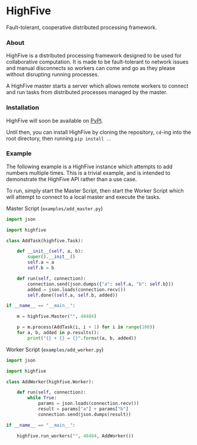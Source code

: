 HighFive
========
Fault-tolerant, cooperative distributed processing framework.

### About

HighFive is a distributed processing framework designed to be used for
collaborative computation. It is made to be fault-tolerant to network issues
and manual disconnects so workers can come and go as they please without
disrupting running processes.

A HighFive master starts a server which allows remote workers to connect and
run tasks from distributed processes managed by the master.

### Installation

HighFive will soon be available on [PyPI](https://pypi.python.org/pypi).

Until then, you can install HighFive by cloning the repository, `cd`-ing into
the root directory, then running `pip install .`.

### Example

The following example is a HighFive instance which attempts to add
numbers multiple times. This is a trivial example, and is intended to
demonstrate the HighFive API rather than a use case.

To run, simply start the Master Script, then start the Worker Script which
will attempt to connect to a local master and execute the tasks.

Master Script (`examples/add_master.py`)
```python
import json

import highfive

class AddTask(highfive.Task):

    def __init__(self, a, b):
        super().__init__()
        self.a = a
        self.b = b

    def run(self, connection):
        connection.send(json.dumps({"a": self.a, "b": self.b}))
        added = json.loads(connection.recv())
        self.done((self.a, self.b, added))

if __name__ == "__main__":

    m = highfive.Master("", 48484)

    p = m.process(AddTask(i, i + 1) for i in range(100))
    for a, b, added in p.results():
        print("{} + {} = {}".format(a, b, added))
```

Worker Script (`examples/add_worker.py`)
```python
import json

import highfive

class AddWorker(highfive.Worker):

    def run(self, connection):
        while True:
            params = json.loads(connection.recv())
            result = params["a"] + params["b"]
            connection.send(json.dumps(result))

if __name__ == "__main__":

    highfive.run_workers("", 48484, AddWorker())
```
